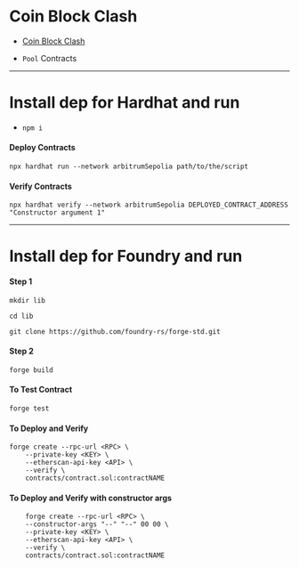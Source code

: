 # Coin Block Clash 

 - [Coin Block Clash]()

 - `Pool` Contracts

------------------------------------------------------------------------------------------

# Install dep for Hardhat and run 

- `npm i`

#### Deploy Contracts

```shell
npx hardhat run --network arbitrumSepolia path/to/the/script

```

#### Verify Contracts

```shell
npx hardhat verify --network arbitrumSepolia DEPLOYED_CONTRACT_ADDRESS "Constructor argument 1"

```

----------------------------------------------------------------------------------------

# Install dep for Foundry and run 

#### Step 1


```shell
mkdir lib 
```

```shell
cd lib 
```

```shell
git clone https://github.com/foundry-rs/forge-std.git
```

#### Step 2

```shell
forge build
```

#### To Test Contract

```shell
forge test
```

#### To Deploy and Verify 

```shell
forge create --rpc-url <RPC> \
    --private-key <KEY> \
    --etherscan-api-key <API> \
    --verify \
    contracts/contract.sol:contractNAME
```

#### To Deploy and Verify with constructor args

```shell
    forge create --rpc-url <RPC> \
    --constructor-args "--" "--" 00 00 \
    --private-key <KEY> \
    --etherscan-api-key <API> \
    --verify \
    contracts/contract.sol:contractNAME
```

